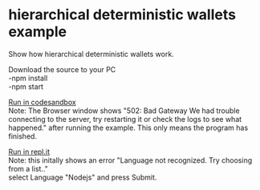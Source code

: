 # hierarchical deterministic wallets example
Show how hierarchical deterministic wallets work.

Download the source to your PC<br>
-npm install<br>
-npm start<br>

[Run in codesandbox](https://codesandbox.io/s/github/web3examples/ethereum/tree/master/hierarchical_deterministic_wallet)<br>
Note: The Browser window shows "502: Bad Gateway We had trouble connecting to the server, try restarting it or check the logs to see what happened." after running the example.
This only means the program has finished.

[Run in repl.it](https://repl.it/github/https://github.com/web3examples/ethereum/tree/master/hierarchical_deterministic_wallet)<br>
Note: this initally shows an error "Language not recognized. Try choosing from a list.."  
select Language "Nodejs" and press Submit.


